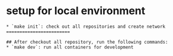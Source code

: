# setup for local environment #

```
* `make init`: check out all repositories and create network
========================

## After checkout all repository, run the following commands:
* `make dev`: run all containers for development
```
